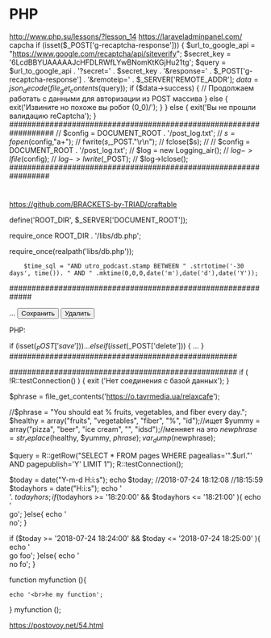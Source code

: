# PHP
http://www.php.su/lessons/?lesson_14
https://laraveladminpanel.com/
capcha
if (isset($_POST['g-recaptcha-response'])) {
    $url_to_google_api = "https://www.google.com/recaptcha/api/siteverify";
    $secret_key = '6LcdBBYUAAAAAJcHFDLRWfLYwBNomKtKGjHu21tg';
    $query = $url_to_google_api . '?secret=' . $secret_key . '&response=' . $_POST['g-recaptcha-response'] . '&remoteip=' . $_SERVER['REMOTE_ADDR'];
    $data = json_decode(file_get_contents($query));
    if ($data->success) {
        // Продолжаем работать с данными для авторизации из POST массива
    } else {
        exit('Извините но похоже вы робот \(0_0)/');
    }
} else {
    exit('Вы не прошли валидацию reCaptcha');
}
##################################################################
//        $config = DOCUMENT_ROOT . '/post_log.txt';
//        $s = fopen($config,"a+");
//        fwrite($s,$_POST."\r\n");
//        fclose($s);
//
//        $config = DOCUMENT_ROOT . '/post_log.txt';
//        $log = new Logging_air();
//        $log->lfile($config);
//        $log->lwrite($_POST);
//        $log->lclose();
#################################################################
#
https://github.com/BRACKETS-by-TRIAD/craftable

define('ROOT_DIR', $_SERVER['DOCUMENT_ROOT']);

require_once ROOT_DIR . '/libs/db.php';

require_once(realpath('libs/db.php'));

        $time_sql = "AND utro_podcast.stamp BETWEEN " .strtotime('-30 days', time()). " AND " .mktime(0,0,0,date('m'),date('d'),date('Y'));


#############################################################
<form method="post">
  ...
  <input type="submit" name="save" value="Сохранить" />
  <input type="submit" name="delete" value="Удалить" />
</form>
PHP:

if (isset($_POST['save'])) {
  ...
}
else if (isset($_POST['delete'])) {
  ...
}
###################################################

<?php
    print_r($_POST);
    print_r($_GET);
    echo $_SERVER['REQUEST_METHOD'];
?>
###################################################
if ( !R::testConnection() )
{
        exit ('Нет соединения с базой данных');
}


 $phrase = file_get_contents('https://o.tavrmedia.ua/relaxcafe');
 
 
 //$phrase  = "You should eat % fruits, vegetables, and fiber every day.";
$healthy = array("fruits", "vegetables", "fiber", "%", "id");//ищет
$yummy   = array("pizza", "beer", "ice cream", "", "idsd");//менняет на это
$newphrase = str_replace($healthy, $yummy, $phrase);
var_dump($newphrase);


<?php
удаляет все старше 30 дней
$del_date=$time-2592000;    //время в секундах (2592000 сек. = 30 дней)
$res=mysqli_query($db,"DELETE FROM ocenka_comment WHERE date<".$del_date."");
?>



$query = R::getRow("SELECT * FROM pages WHERE pagealias='".$url."' AND pagepublish='Y' LIMIT 1");
R::testConnection();

$today = date("Y-m-d H:i:s");
echo $today;
//2018-07-24 18:12:08
//18:15:59
$todayhors = date("H:i:s");
echo '<br>'. $todayhors;
if ($todayhors >= '18:20:00' && $todayhors <= '18:21:00' ){
    echo '<br>go';
}else{
    echo '<br>no';
}

if ($today >= '2018-07-24 18:24:00' && $today <= '2018-07-24 18:25:00' ){
    echo '<br>go foo';
}else{
    echo '<br>no fo';
}


function myfunction (){
    
    echo '<br>he my function';
}
myfunction ();


https://postovoy.net/54.html
